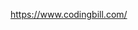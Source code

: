 https://www.codingbill.com/

<!---
Bilboramix/Bilboramix is a ✨ special ✨ repository because its `README.md` (this file) appears on your GitHub profile.
You can click the Preview link to take a look at your changes.
--->
